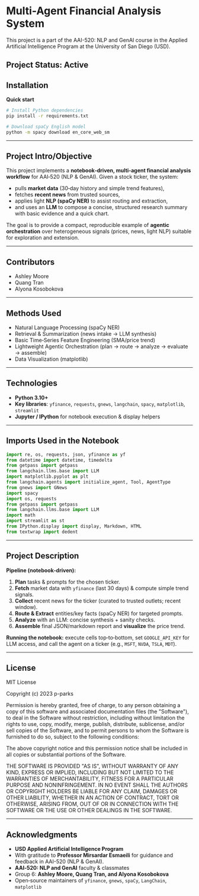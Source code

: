 # Multi-Agent Financial Analysis System

This project is a part of the AAI-520: NLP and GenAI course in the Applied Artificial Intelligence Program at the University of San Diego (USD).

**Project Status:** Active
---

## Installation

**Quick start**

```bash
# Install Python dependencies
pip install -r requirements.txt

# Download spaCy English model
python -m spacy download en_core_web_sm
```
---

## Project Intro/Objective

This project implements a **notebook‑driven, multi‑agent financial analysis workflow** for AAI‑520 (NLP & GenAI). Given a stock ticker, the system:
- pulls **market data** (30‑day history and simple trend features),
- fetches **recent news** from trusted sources,
- applies light **NLP (spaCy NER)** to assist routing and extraction,
- and uses an **LLM** to compose a concise, structured research summary with basic evidence and a quick chart.

The goal is to provide a compact, reproducible example of **agentic orchestration** over heterogeneous signals (prices, news, light NLP) suitable for exploration and extension.

---

## Contributors

- Ashley Moore  
- Quang Tran  
- Alyona Kosobokova  

---

## Methods Used

- Natural Language Processing (spaCy NER)  
- Retrieval & Summarization (news intake → LLM synthesis)  
- Basic Time‑Series Feature Engineering (SMA/price trend)  
- Lightweight Agentic Orchestration (plan → route → analyze → evaluate → assemble)  
- Data Visualization (matplotlib)  

---

## Technologies

- **Python 3.10+**
- **Key libraries**: `yfinance`, `requests`, `gnews`, `langchain`, `spacy`, `matplotlib`, `streamlit`
- **Jupyter / IPython** for notebook execution & display helpers  

---

## Imports Used in the Notebook

```python
import re, os, requests, json, yfinance as yf
from datetime import datetime, timedelta
from getpass import getpass
from langchain.llms.base import LLM
import matplotlib.pyplot as plt
from langchain.agents import initialize_agent, Tool, AgentType
from gnews import GNews
import spacy
import os, requests
from getpass import getpass
from langchain.llms.base import LLM
import math
import streamlit as st
from IPython.display import display, Markdown, HTML
from textwrap import dedent
```
---

## Project Description

**Pipeline (notebook‑driven):**
1. **Plan** tasks & prompts for the chosen ticker.  
2. **Fetch** market data with `yfinance` (last 30 days) & compute simple trend signals.  
3. **Collect** recent news for the ticker (curated to trusted outlets; recent window).  
4. **Route & Extract** entities/key facts (spaCy NER) for targeted prompts.  
5. **Analyze** with an LLM: concise synthesis + sanity checks.  
6. **Assemble** final JSON/markdown report and **visualize** the price trend.

**Running the notebook:** execute cells top‑to‑bottom, set `GOOGLE_API_KEY` for LLM access, and call the agent on a ticker (e.g., `MSFT`, `NVDA`, `TSLA`, `MDT`).

---

## License

MIT License

Copyright (c) 2023 p-parks

Permission is hereby granted, free of charge, to any person obtaining a copy
of this software and associated documentation files (the "Software"), to deal
in the Software without restriction, including without limitation the rights
to use, copy, modify, merge, publish, distribute, sublicense, and/or sell
copies of the Software, and to permit persons to whom the Software is
furnished to do so, subject to the following conditions:

The above copyright notice and this permission notice shall be included in all
copies or substantial portions of the Software.

THE SOFTWARE IS PROVIDED "AS IS", WITHOUT WARRANTY OF ANY KIND, EXPRESS OR
IMPLIED, INCLUDING BUT NOT LIMITED TO THE WARRANTIES OF MERCHANTABILITY,
FITNESS FOR A PARTICULAR PURPOSE AND NONINFRINGEMENT. IN NO EVENT SHALL THE
AUTHORS OR COPYRIGHT HOLDERS BE LIABLE FOR ANY CLAIM, DAMAGES OR OTHER
LIABILITY, WHETHER IN AN ACTION OF CONTRACT, TORT OR OTHERWISE, ARISING FROM,
OUT OF OR IN CONNECTION WITH THE SOFTWARE OR THE USE OR OTHER DEALINGS IN THE
SOFTWARE.

---

## Acknowledgments

- **USD Applied Artificial Intelligence Program**
- With gratitude to **Professor Mirsardar Esmaeili** for guidance and feedback in AAI-520 (NLP & GenAI).  
- **AAI‑520: NLP and GenAI** faculty & classmates
- Group 6: **Ashley Moore, Quang Tran, and Alyona Kosobokova**
- Open‑source maintainers of `yfinance`, `gnews`, `spaCy`, `LangChain`, `matplotlib`  
